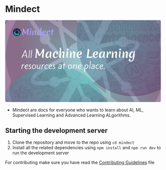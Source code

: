 # Mindect

![Mindect Image](./public/Banner.png)

- Mindect are docs for everyone who wants to learn about AI, ML, Supervised Learning and Advanced Learning ALgorithms.
<!--
- use media query for special navigation bar so that it only appears on pc and not on mobile or tablet
- add backlins for pages to make the pages go on top with search engines named additioanl resourses, read more at etc.
- add all the exports in the lib file
- add cn in the components that you have made so it will take the styling
- contribute to navbar to make it visible via props
- show remaining topics when hovered
- fix the seo of mindect, use generate metadata from nextjs
- shorten the path of @/components/ui to @cui
- add icon for index.mdx, what is machine learning and jupyter notebook
- add a slider instead of radio button along with a box that shows the font size from 1 to 10
<<<<<<< HEAD
- add main file for all 3 mathematics files.
- fix the seo of mindect.
- create an option to run the code like the web3 school has to run and customize it using the persons own machine resources and ram. Can be done using C, python, C+.
- add complete code for jupyter notebook below the file so the user can download and run it. 
- give option to select what to learn on the mainpage mathematics, deep learning or machine learning.
- add the hover effect to items in navbar like the one vercel has use this for additional info and configuration https://github.com/fuma-nama/fumadocs/discussions/936
- add images in algebra readme
- update scroller for math functions and formulas


- ### Linear Algebra for Machine Learning and Data Science
  - `B` [Introduction to Numpy Arrays](Mathematics/IntroductionToNumpyArrays.ipynb)
  - `B` [Linear Systems as Matrices](Mathematics/LinearSystemsOnMatrices.ipynb)
  - `B` [Introduction to the Numpy.lanalg sub-library](Mathematics/IntroductionToNumpy.linalgSub-Library.ipynb)
  - `I` [Gaussian Elimination]() /a2 
  - `B` [Vector Operations: Scalar Multiplication, Sum and Dot Product of Vectors]()
  - `B` [Matrix Multiplication]()
  - `B` [Linear Transformation]()
  - `I` [Linear Transformatins and Neural Networks]()  /a3
  - `B` [Interpreting Eigenvalues and Eigenvectors]()
  - `I` [Application of Eigenvalues and Eigenvectors: Webpage navigation model and PCA]() /a4

- ### Calculus for Machine Learning and Data Science
  - `B` [Differentiation in Python: Symbolic, Numerical and Automatic]()
  - `B` [Optimizing Functions of One Variable: Cost Minimization]() /a1 
  - `B` [Optimization Using Gradient Descent in One Variable]()
  - `B` [Optimization Using Gradient Descent in Two Variables]()
  - `I` [Optimization Using Gradient Descent: Linear Regression]() /a2
  - `B` [Regression with Perceptron]()
  - `B` [Classification with Perceptron]()
  - `B` [Optimization Using Newton's Method]()
  - `I` [Neural Network with Two Layers]() /a3

- ### Probablity and Statistics for Machine Learning and Data Science
  - `B` [Four Birthday Problems]()
  - `B` [Monty Hall Problem]() 
  - `B` [Exploratory Data Analysis: Intro to pandas]() 
  - `B` [Exploratory Data Analysis: Exploring your data]() 
  - `B` [Naive Bayes]() /a
  - `B` [Summary statistics and visualization of Data Sets]() 
  - `B` [Exploratory Data Analysis: Data Visualization and Summary]()
  - `B` [Simulating Dice Rolls with Numpy]() 
  - `B` [Loaded ]() /a
  - `B` [Sampling data from different distribution and studying the distribution of sample mean]()
  - `B` [Exploratory Data Analysis: Linear Regression]()
  - `B` [Exploratory Data Analysis: Confidence Intervals with Hypoothesis Testing]() 
  - `B` [A/B Testing]() /a

=======
>>>>>>> f35fd001fbd24d08dd819bb0b8da3c1939353576
-->

## Starting the development server

1. Clone the repository and move to the repo using `cd mindect`
2. Install all the related dependencies using `npm install` and `npm run dev` to run the development server

For contributing make sure you have read the [Contributing Guidelines](./.github/contributing.md) file

<!--
- arrange pages properly like the neural network model is showing neural network layer, you have to fix it.

- start a blog where various data scientist, analyst and teachers could colaborate on writing.
- at first can use static pages as it will not require any database, later small database could be used.


In the future, change the homepage.
## Issues and Features.
- not getting images after downloading notebook, package should be downloaded as zip, with image and the notebook
- add scroll to top button and border in between of footer and toc
- make navbar theme to black ( just one theme for the navbar on the homepage)
// Currently the animation is being removed if added fix the things
- Add background animation for the intro  (same as qu.ai) and the pagedown effect of (grili)
- Loader just for one time or no loader
- remove the theme changer for the main page

Things remaining in completed part
- Adding jupyter notebook in visualization examples (regression model).



Important MDX things in this

<kbd>Ctrl</kbd>+<kbd>V</kbd>
<Card href="/" title="Download Introductory Module" />
<Cards> </Cards> for multiple cards

<Steps>
<Step>
### Clone the repository
```bash
git clone https://github.com/ndom91/sveltekasten
cd sveltekasten
```
</Step>
</Steps>

```py title="/apps/web/.env"   // other => bash, sql, py, js, ts etc
DATABASE_URL=postgres://postgres:postgres@database:5432/briefkasten
```
<Tabs groupId='python-output' persist items={['python', 'output']}>

</Tabs>

<Accordions>
<Accordion title={"Typescript Definition"}>
```ts
/**
 * List of bookmark results
 */
export type Response = {
}[]
```
</Accordion>
</Accordions>

<Callout className="shadow-xs">
  Note: You should have PIP installed on your device
</Callout> for showing note or something

<Callout icon="🚀" type="info" title="Briefkasten v2" className="shadow-xs" >
  We're working on a total rewrite of Briefkasten and plan on releasing this
  `v2` soon. If you want to follow along, get alerted to any updates, or submit
  some feature requests or complaints, please check out this [GitHub Discussion
  thread](https://github.com/ndom91/briefkasten/discussions/65).

The below docs are in preparation for that. If you're looking for the v1 docs, check out the [v1 Docs](https://v1.docs.briefkastenhq.com) link in the nav bar.

**Once v2 is stable, we will wipe the temporary development database active
there now and migrate all data from the current v1 to v2**
</Callout>
-->
